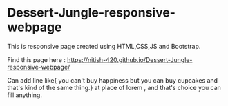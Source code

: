 # Dessert-Jungle-responsive-webpage
This is responsive page created using HTML,CSS,JS and Bootstrap.

Find this page here : https://nitish-420.github.io/Dessert-Jungle-responsive-webpage/

Can add line like{ you can't buy happiness but you can buy cupcakes and that's kind of the same thing.} at place of lorem , and that's choice you can fill anything.
